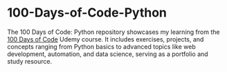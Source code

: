 # 100-Days-of-Code-Python
 The 100 Days of Code: Python repository showcases my learning from the <a href="https://www.udemy.com/course/100-days-of-code/?couponCode=KEEPLEARNING">100 Days of Code</a> Udemy course. It includes exercises, projects, and concepts ranging from Python basics to advanced topics like web development, automation, and data science, serving as a portfolio and study resource.

